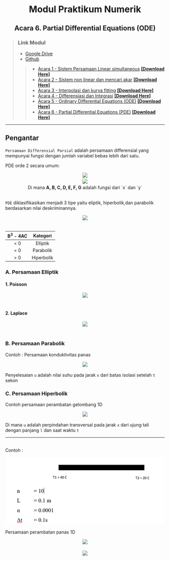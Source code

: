 <center> 

# Modul Praktikum Numerik </h1>
## Acara 6. Partial Differential Equations (ODE) 
</center>

> ### Link Modul
> * [Google Drive](https://drive.google.com/drive/folders/1uMaBNZ2VWBWpx080plEPaRVnLfh66UfH?usp=sharing)
> * [Github](https://github.com/FajrulHQ/Prakt-Numerik)
>>  * [Acara 1 - Sistem Persamaan Linear simultaneous](https://github.com/FajrulHQ/Prakt-Numerik/blob/main/Acara%201/Acara%201.md) [__[Download Here]__](https://drive.google.com/drive/u/0/folders/1183IOE2AyPF-gyQVuzTEYEBTQUtLgtzp)
>>  * [Acara 2 - Sistem non linear dan mencari akar](https://github.com/FajrulHQ/Prakt-Numerik/blob/main/Acara%202/Acara%202.md) [__[Download Here]__](https://drive.google.com/drive/folders/17aN5QrDvoH_QwJPU4YP9N5pLOv6nVo0q?usp=sharing)
>>  * [Acara 3 - Interpolasi dan kurva fitting](https://github.com/FajrulHQ/Prakt-Numerik/blob/main/Acara%203/Acara%203.md) [__[Download Here]__](https://drive.google.com/drive/folders/1rDq2SUB0OCT58TML7OEPjWiuK4gC_GxT?usp=sharing)
>>  * [Acara 4 - Differensiasi dan Integrasi](https://github.com/FajrulHQ/Prakt-Numerik/blob/main/Acara%204/Acara%204.md) [__[Download Here]__](https://drive.google.com/drive/folders/1eFA36m0f2kSgOjpuxNCS9V24IvUXwtKP)
>>  * [Acara 5 - Ordinary Differential Equations (ODE)](https://github.com/FajrulHQ/Prakt-Numerik/blob/main/Acara%205/Acara%205.md) [__[Download Here]__](https://drive.google.com/drive/folders/1mr4_QPAsfgZ9kfSoK0zEPxMiex7iG5Ir)
>>  * [Acara 6 - Partial Differential Equations (PDE)](https://github.com/FajrulHQ/Prakt-Numerik/blob/main/Acara%206/Acara%206.md) [__[Download Here]__](https://drive.google.com/drive/folders/1_Y8Rr2Few7SgH5HPCtPi-Q3TE4u3VKUH)

---

 ## Pengantar
 `Persamaan Differensial Parsial` adalah persamaan differensial yang mempunyai fungsi dengan jumlah variabel bebas lebih dari satu.

 PDE orde 2 secara umum:
<center>
<img src="https://render.githubusercontent.com/render/math?math=A\frac{\delta ^2u}{\delta x^2}%2BB\frac{\delta ^2u}{\delta x\delta y}%2BC\frac{\delta ^2u}{\delta y^2}%2BD\frac{\delta u}{\delta x}%2BE\frac{\delta u}{\delta y}%2BFu=G "><br>
<img src="https://render.githubusercontent.com/render/math?math=i.e.,\quad Au_{xx}%2BBu_{xy}%2BCu_{yy}%2BDu_x%2BEu_y%2BFu=G ">
<br>Di mana <b>A, B, C, D, E, F, G</b> adalah fungsi dari `x` dan `y` 
</center><br>

`PDE` diklasifikasikan menjadi 3 tipe yaitu eliptik, hiperbolik,dan parabolik berdasarkan nilai deskriminannya.
<center>
<img src="https://render.githubusercontent.com/render/math?math=D=B^3-4AC "><br><br>

|B<sup>3</sup> - 4AC    |Kategori   |
|:---:                  |:---:      |
|<  0                   |Elliptik    |
|=  0                   |Parabolik  |
|>  0                   |Hiperbolik |
</center>

### A. Persamaan Elliptik

#### 1. Poisson
<center>
<img src="https://render.githubusercontent.com/render/math?math=\frac{\delta^2u}{\delta x^2}%2B\frac{\delta^2u}{\delta y^2}=g(x,y) ">
</center><br>

#### 2. Laplace
<center>
<img src="https://render.githubusercontent.com/render/math?math=\frac{\delta^2u}{\delta x^2}%2B\frac{\delta^2u}{\delta y^2}=0 \quad \textrm{atau}\quad \nabla^2u=0 ">
</center><br>

### B. Persamaan Parabolik
 Contoh    : Persamaan konduktivitas panas
<center>
<img src="https://render.githubusercontent.com/render/math?math=\frac{\delta u}{\delta t}=\alpha\frac{\delta^2u}{\delta x^2} ">
</center>

Penyelesaian `u` adalah nilai suhu pada jarak `x` dari batas isolasi setelah `t` sekon

### C. Persamaan Hiperbolik

Contoh persamaan perambatan gelombang 1D
 <center>
<img src="https://render.githubusercontent.com/render/math?math=\frac{\delta ^2u}{\delta ^2t}=c^2\frac{\delta^2u}{\delta x^2} ">
</center>

Di mana `u` adalah perpindahan transversal pada jarak `x` dari ujung tali dengan panjang `l` dan saat waktu `t`

---
<br>
Contoh    :
<center>

![img1](../pict/Acara%206/Picture%201.png)
</center>

Persamaan perambatan panas 1D
<center>
<img src="https://render.githubusercontent.com/render/math?math=\frac{dT(i)}{dt}=\alpha[\frac{-(T_i-T_{i-1})}{\Delta x^2}%2B\frac{(T_{i%2B1}-T_i)}{\Delta x^2}] "><br><br>
<img src="https://render.githubusercontent.com/render/math?math=T(t%2B\Delta t)\approx T(t)%2B\frac{dT}{dt}|_t^{\Delta t} ">
</center>